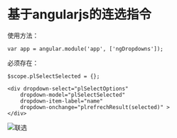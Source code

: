 基于angularjs的连选指令
===============



使用方法：
```
var app = angular.module('app', ['ngDropdowns']);
```

必须存在：
```
$scope.plSelectSelected = {}; 
```

```
<div dropdown-select="plSelectOptions"
    dropdown-model="plSelectSelected"
    dropdown-item-label="name"
    dropdown-onchange="plrefrechResult(selected)" >
</div>
```

![联选](http://jakeauyeung.qiniudn.com/angular-dropdowns.png)

